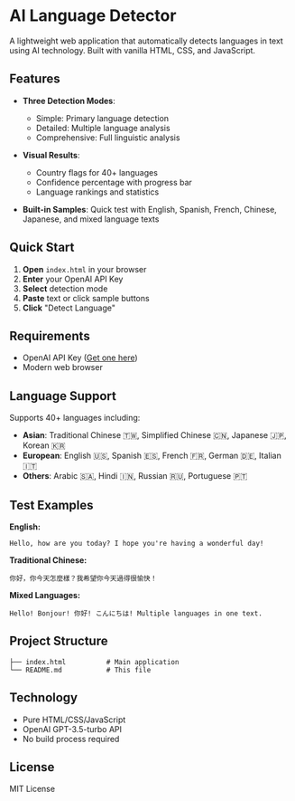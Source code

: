 # AI Language Detector

A lightweight web application that automatically detects languages in text using AI technology. Built with vanilla HTML, CSS, and JavaScript.

## Features

- **Three Detection Modes**:
  - Simple: Primary language detection
  - Detailed: Multiple language analysis
  - Comprehensive: Full linguistic analysis

- **Visual Results**:
  - Country flags for 40+ languages
  - Confidence percentage with progress bar
  - Language rankings and statistics

- **Built-in Samples**: Quick test with English, Spanish, French, Chinese, Japanese, and mixed language texts

## Quick Start

1. **Open** `index.html` in your browser
2. **Enter** your OpenAI API Key
3. **Select** detection mode
4. **Paste** text or click sample buttons
5. **Click** "Detect Language"

## Requirements

- OpenAI API Key ([Get one here](https://platform.openai.com/api-keys))
- Modern web browser

## Language Support

Supports 40+ languages including:
- **Asian**: Traditional Chinese 🇹🇼, Simplified Chinese 🇨🇳, Japanese 🇯🇵, Korean 🇰🇷
- **European**: English 🇺🇸, Spanish 🇪🇸, French 🇫🇷, German 🇩🇪, Italian 🇮🇹
- **Others**: Arabic 🇸🇦, Hindi 🇮🇳, Russian 🇷🇺, Portuguese 🇵🇹

## Test Examples

**English:**
```
Hello, how are you today? I hope you're having a wonderful day!
```

**Traditional Chinese:**
```
你好，你今天怎麼樣？我希望你今天過得很愉快！
```

**Mixed Languages:**
```
Hello! Bonjour! 你好! こんにちは! Multiple languages in one text.
```

## Project Structure

```
├── index.html          # Main application
└── README.md           # This file
```

## Technology

- Pure HTML/CSS/JavaScript
- OpenAI GPT-3.5-turbo API
- No build process required

## License

MIT License
